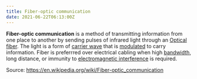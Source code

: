 ```yaml
---
title: Fiber-optic communication
date: 2021-06-22T06:13:00Z
---
```


**Fiber-optic communication** is a method of transmitting information from one
place to another by sending pulses of infrared light through an 
[Optical fiber](20210618074911-optical-fiber.md). The light is a form of
[carrier wave](20210622061559-carrier-wave.md) that is 
[modulated](20210622061654-modulated.md) to carry information. Fiber is
preferrred over electrical cabling when high [bandwidth](20210622062329-bandwidths.md), 
long distance, or immunity to [electromagnetic interference](20201012133139-emi.md) is required.

Source: https://en.wikipedia.org/wiki/Fiber-optic_communication
